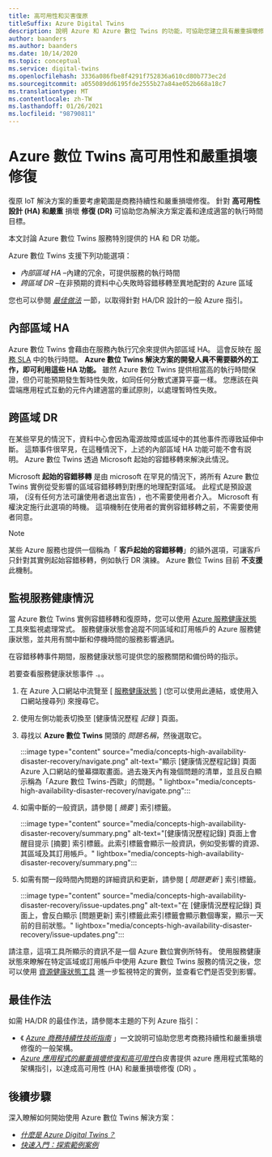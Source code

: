 ```yaml
---
title: 高可用性和災害復原
titleSuffix: Azure Digital Twins
description: 說明 Azure 和 Azure 數位 Twins 的功能，可協助您建立具有嚴重損壞修復功能的高可用性 Azure IoT 解決方案。
author: baanders
ms.author: baanders
ms.date: 10/14/2020
ms.topic: conceptual
ms.service: digital-twins
ms.openlocfilehash: 3336a086fbe8f4291f752836a610cd80b773ec2d
ms.sourcegitcommit: a055089dd6195fde2555b27a84ae052b668a18c7
ms.translationtype: MT
ms.contentlocale: zh-TW
ms.lasthandoff: 01/26/2021
ms.locfileid: "98790811"
---
```

# <a name="azure-digital-twins-high-availability-and-disaster-recovery"></a>Azure 數位 Twins 高可用性和嚴重損壞修復

復原 IoT 解決方案的重要考慮範圍是商務持續性和嚴重損壞修復。 針對 **高可用性設計 (HA) 和嚴重** 損壞 **修復 (DR)** 可協助您為解決方案定義和達成適當的執行時間目標。

本文討論 Azure 數位 Twins 服務特別提供的 HA 和 DR 功能。

Azure 數位 Twins 支援下列功能選項：
* *內部區域 HA* –內建的冗余，可提供服務的執行時間
* *跨區域 DR* –在非預期的資料中心失敗時容錯移轉至異地配對的 Azure 區域

您也可以參閱 [*最佳做法*](#best-practices) 一節，以取得針對 HA/DR 設計的一般 Azure 指引。

## <a name="intra-region-ha"></a>內部區域 HA
 
Azure 數位 Twins 會藉由在服務內執行冗余來提供內部區域 HA。 這會反映在 [服務 SLA](https://azure.microsoft.com/support/legal/sla/digital-twins) 中的執行時間。 **Azure 數位 Twins 解決方案的開發人員不需要額外的工作，即可利用這些 HA 功能。** 雖然 Azure 數位 Twins 提供相當高的執行時間保證，但仍可能預期發生暫時性失敗，如同任何分散式運算平臺一樣。 您應該在與雲端應用程式互動的元件內建適當的重試原則，以處理暫時性失敗。

## <a name="cross-region-dr"></a>跨區域 DR

在某些罕見的情況下，資料中心會因為電源故障或區域中的其他事件而導致延伸中斷。 這類事件很罕見，在這種情況下，上述的內部區域 HA 功能可能不會有説明。 Azure 數位 Twins 透過 Microsoft 起始的容錯移轉來解決此情況。

Microsoft **起始的容錯移轉** 是由 microsoft 在罕見的情況下，將所有 Azure 數位 Twins 實例從受影響的區域容錯移轉到對應的地理配對區域。 此程式是預設選項， (沒有任何方法可讓使用者退出宣告) ，也不需要使用者介入。 Microsoft 有權決定施行此選項的時機。 這項機制在使用者的實例容錯移轉之前，不需要使用者同意。

>[!NOTE]
> 某些 Azure 服務也提供一個稱為「 **客戶起始的容錯移轉**」的額外選項，可讓客戶只針對其實例起始容錯移轉，例如執行 DR 演練。 Azure 數位 Twins 目前 **不支援** 此機制。 

## <a name="monitor-service-health"></a>監視服務健康情況

當 Azure 數位 Twins 實例容錯移轉和復原時，您可以使用 [Azure 服務健康狀態](../service-health/service-health-overview.md) 工具來監視處理常式。 服務健康狀態會追蹤不同區域和訂用帳戶的 Azure 服務健康狀態，並共用有關中斷和停機時間的服務影響通訊。

在容錯移轉事件期間，服務健康狀態可提供您的服務關閉和備份時的指示。

若要查看服務健康狀態事件 .。。
1. 在 Azure 入口網站中流覽至 [ [服務健康狀態](https://portal.azure.com/?feature.customportal=false#blade/Microsoft_Azure_Health/AzureHealthBrowseBlade/serviceIssues) ] (您可以使用此連結，或使用入口網站搜尋列) 來搜尋它。
1. 使用左側功能表切換至 [健康情況歷程 *記錄* ] 頁面。
1. 尋找以 **Azure 數位 Twins** 開頭的 *問題名稱*，然後選取它。

    :::image type="content" source="media/concepts-high-availability-disaster-recovery/navigate.png" alt-text="顯示 [健康情況歷程記錄] 頁面 Azure 入口網站的螢幕擷取畫面。過去幾天內有幾個問題的清單，並且反白顯示稱為「Azure 數位 Twins-西歐」的問題。" lightbox="media/concepts-high-availability-disaster-recovery/navigate.png":::

1. 如需中斷的一般資訊，請參閱 [ *摘要* ] 索引標籤。

    :::image type="content" source="media/concepts-high-availability-disaster-recovery/summary.png" alt-text="[健康情況歷程記錄] 頁面上會醒目提示 [摘要] 索引標籤。此索引標籤會顯示一般資訊，例如受影響的資源、其區域及其訂用帳戶。" lightbox="media/concepts-high-availability-disaster-recovery/summary.png":::
1. 如需有關一段時間內問題的詳細資訊和更新，請參閱 [ *問題更新* ] 索引標籤。

    :::image type="content" source="media/concepts-high-availability-disaster-recovery/issue-updates.png" alt-text="在 [健康情況歷程記錄] 頁面上，會反白顯示 [問題更新] 索引標籤此索引標籤會顯示數個專案，顯示一天前的目前狀態。" lightbox="media/concepts-high-availability-disaster-recovery/issue-updates.png":::


請注意，這項工具所顯示的資訊不是一個 Azure 數位實例所特有。 使用服務健康狀態來瞭解在特定區域或訂用帳戶中使用 Azure 數位 Twins 服務的情況之後，您可以使用 [資源健康狀態工具](troubleshoot-resource-health.md) 進一步監視特定的實例，並查看它們是否受到影響。

## <a name="best-practices"></a>最佳作法

如需 HA/DR 的最佳作法，請參閱本主題的下列 Azure 指引： 
* 《 [*Azure 商務持續性技術指南*](/azure/architecture/framework/resiliency/overview) 」一文說明可協助您思考商務持續性和嚴重損壞修復的一般架構。 
* [*Azure 應用程式的嚴重損壞修復和高可用性*](/azure/architecture/framework/resiliency/backup-and-recovery)白皮書提供 azure 應用程式策略的架構指引，以達成高可用性 (HA) 和嚴重損壞修復 (DR) 。

## <a name="next-steps"></a>後續步驟 

深入瞭解如何開始使用 Azure 數位 Twins 解決方案：
 
* [*什麼是 Azure Digital Twins？*](overview.md)
* [*快速入門：探索範例案例*](quickstart-adt-explorer.md)